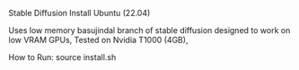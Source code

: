 Stable Diffusion Install Ubuntu (22.04)


Uses low memory basujindal branch of stable diffusion designed to work on low VRAM GPUs, Tested on Nvidia T1000 (4GB),


How to Run:
source install.sh